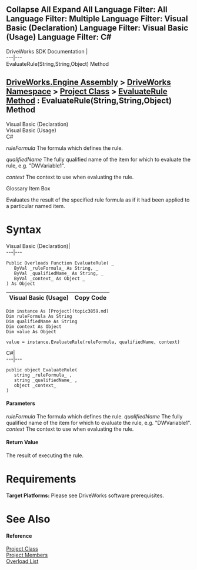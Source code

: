 Collapse All Expand All Language Filter: All  Language Filter: Multiple  Language Filter: Visual Basic (Declaration) Language Filter: Visual Basic (Usage) Language Filter: C#  
---  
DriveWorks SDK Documentation  |   
---|---  
EvaluateRule(String,String,Object) Method   
  
[DriveWorks.Engine Assembly](topic2156.md) > [DriveWorks Namespace](topic2159.md) > [Project Class](topic3859.md) > [EvaluateRule Method](topic3869.md) : EvaluateRule(String,String,Object) Method  
---  
  
Visual Basic (Declaration)    
Visual Basic (Usage)    
C# 

_ruleFormula_
    The formula which defines the rule.

_qualifiedName_
    The fully qualified name of the item for which to evaluate the rule, e.g. "DWVariable1".

_context_
    The context to use when evaluating the rule.

Glossary Item Box

Evaluates the result of the specified rule formula as if it had been applied to a particular named item. 

# Syntax

Visual Basic (Declaration)|   
---|---  
      
    
    Public Overloads Function EvaluateRule( _
       ByVal _ruleFormula_ As String, _
       ByVal _qualifiedName_ As String, _
       ByVal _context_ As Object _
    ) As Object  
  
Visual Basic (Usage)| Copy Code  
---|---  
      
    
    Dim instance As [Project](topic3859.md)
    Dim ruleFormula As String
    Dim qualifiedName As String
    Dim context As Object
    Dim value As Object
     
    value = instance.EvaluateRule(ruleFormula, qualifiedName, context)  
  
C#|   
---|---  
      
    
    public object EvaluateRule( 
       string _ruleFormula_ ,
       string _qualifiedName_ ,
       object _context_
    )  
  
#### Parameters

 _ruleFormula_
    The formula which defines the rule.
_qualifiedName_
    The fully qualified name of the item for which to evaluate the rule, e.g. "DWVariable1".
_context_
    The context to use when evaluating the rule.

#### Return Value

The result of executing the rule.

# Requirements

**Target Platforms:** Please see DriveWorks software prerequisites.

# See Also

#### Reference

[Project Class](topic3859.md)   
[Project Members](topic3860.md)   
[Overload List](topic3869.md)



